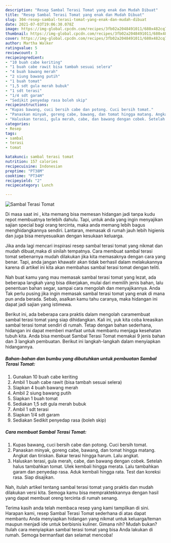 ```yaml
---
description: "Resep Sambal Terasi Tomat yang enak dan Mudah Dibuat"
title: "Resep Sambal Terasi Tomat yang enak dan Mudah Dibuat"
slug: 304-resep-sambal-terasi-tomat-yang-enak-dan-mudah-dibuat
date: 2021-07-03T19:06:30.078Z
image: https://img-global.cpcdn.com/recipes/3fb02a2048491011/680x482cq70/sambal-terasi-tomat-foto-resep-utama.jpg
thumbnail: https://img-global.cpcdn.com/recipes/3fb02a2048491011/680x482cq70/sambal-terasi-tomat-foto-resep-utama.jpg
cover: https://img-global.cpcdn.com/recipes/3fb02a2048491011/680x482cq70/sambal-terasi-tomat-foto-resep-utama.jpg
author: Martha Walker
ratingvalue: 5
reviewcount: 3
recipeingredient:
- "10 buah cabe keriting"
- "1 buah cabe rawit bisa tambah sesuai selera"
- "4 buah bawang merah"
- "2 siung bawang putih"
- "1 buah tomat"
- "1,5 sdt gula merah bubuk"
- "1 sdt terasi"
- "1/4 sdt garam"
- "Sedikit penyedap rasa boleh skip"
recipeinstructions:
- "Kupas bawang, cuci bersih cabe dan potong. Cuci bersih tomat."
- "Panaskan minyak, goreng cabe, bawang, dan tomat hingga matang. Angkat dan tiriskan. Bakar terasi hingga harum. Lalu angkat."
- "Haluskan terasi, gula merah, cabe, dan bawang dengan cobek. Setelah halus tambahkan tomat. Ulek kembali hingga merata. Lalu tambahkan garam dan penyedap rasa. Aduk kembali hingga rata. Test dan koreksi rasa. Siap disajikan."
categories:
- Resep
tags:
- sambal
- terasi
- tomat

katakunci: sambal terasi tomat 
nutrition: 157 calories
recipecuisine: Indonesian
preptime: "PT38M"
cooktime: "PT34M"
recipeyield: "2"
recipecategory: Lunch

---
```



![Sambal Terasi Tomat](https://img-global.cpcdn.com/recipes/3fb02a2048491011/680x482cq70/sambal-terasi-tomat-foto-resep-utama.jpg)

Di masa  saat ini , kita memang bisa memesan hidangan jadi tanpa kudu repot membuatnya terlebih dahulu. Tapi, untuk anda yang ingin menyajikan sajian special bagi orang tercinta, maka anda memang lebih bagus menghidangkannya sendiri. Lantaran, memasak di rumah jauh lebih higienis dan juga bisa menyesuaikan dengan kesukaan keluarga.

Jika anda lagi mencari inspirasi resep sambal terasi tomat yang nikmat dan mudah dibuat,maka di sinilah tempatnya. Cara membuat sambal terasi tomat  sebenarnya mudah dilakukan jika kita memasaknya dengan cara yang benar. Tapi, anda jangan khawatir akan tidak berhasil dalam melakukannya 
karena di artikel ini kita akan membahas sambal terasi tomat dengan teliti.  



Nah buat kamu yang mau memasak sambal terasi tomat yang lezat, ada beberapa langkah yang bisa dikerjakan, mulai dari memilih jenis bahan, lalu penentuan bahan segar, sampai cara mengolah dan menyajikannya. Anda Tak perlu pusing jika ingin memasak sambal terasi tomat yang enak di mana pun anda berada. Sebab, asalkan kamu  tahu caranya, maka hidangan ini dapat jadi sajian yang istimewa.

Berikut ini, ada beberapa cara praktis  dalam mengolah caramembuat sambal terasi tomat yang siap dihidangkan. Kali ini, yuk kita coba kreasikan sambal terasi tomat sendiri di rumah. Tetap dengan bahan sederhana, hidangan ini dapat memberi manfaat untuk membantu menjaga kesehatan tubuh kita. Anda bisa membuat Sambal Terasi Tomat memakai 9 jenis bahan dan 3 langkah pembuatan. Berikut ini langkah-langkah dalam menyiapkan hidangannya.

<!--inarticleads1-->

##### Bahan-bahan dan bumbu yang dibutuhkan untuk pembuatan Sambal Terasi Tomat:

1. Gunakan 10 buah cabe keriting
1. Ambil 1 buah cabe rawit (bisa tambah sesuai selera)
1. Siapkan 4 buah bawang merah
1. Ambil 2 siung bawang putih
1. Siapkan 1 buah tomat
1. Sediakan 1,5 sdt gula merah bubuk
1. Ambil 1 sdt terasi
1. Siapkan 1/4 sdt garam
1. Sediakan Sedikit penyedap rasa (boleh skip)




<!--inarticleads2-->

##### Cara membuat Sambal Terasi Tomat:

1. Kupas bawang, cuci bersih cabe dan potong. Cuci bersih tomat.
1. Panaskan minyak, goreng cabe, bawang, dan tomat hingga matang. Angkat dan tiriskan. Bakar terasi hingga harum. Lalu angkat.
1. Haluskan terasi, gula merah, cabe, dan bawang dengan cobek. Setelah halus tambahkan tomat. Ulek kembali hingga merata. Lalu tambahkan garam dan penyedap rasa. Aduk kembali hingga rata. Test dan koreksi rasa. Siap disajikan.




Nah, itulah artikel tentang  sambal terasi tomat  yang praktis dan mudah dilakukan versi kita. Semoga kamu bisa mempraktekkannya dengan hasil yang dapat membuat oreng tercinta di rumah senang. 

Terima kasih anda telah membaca resep yang kami tampilkan di sini. Harapan kami, resep  Sambal Terasi Tomat sederhana di atas dapat membantu Anda menyiapkan hidangan yang nikmat untuk keluarga/teman maupun menjadi ide untuk berbisnis kuliner. Gimana nih? Mudah bukan? Itulah cara menyiapkan sambal terasi tomat yang bisa Anda lakukan di rumah. Semoga bermanfaat dan selamat mencoba!

